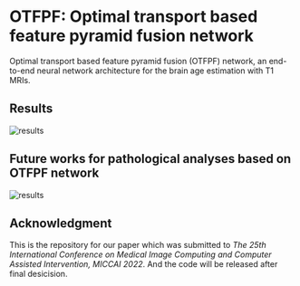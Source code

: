 # OTFPF: Optimal transport based feature pyramid fusion network
Optimal transport based feature pyramid fusion (OTFPF) network, an end-to-end neural network architecture for the brain age estimation with T1 MRIs.

## Results
![results](figures/scatter_fig.png)

## Future works for pathological analyses based on OTFPF network
![results](figures/OTFPF_pathlogical.png)

## Acknowledgment
This is the repository for our paper which was submitted to *The 25th International Conference on Medical Image Computing and Computer Assisted Intervention, MICCAI 2022*. And the code will be released after final desicision.
